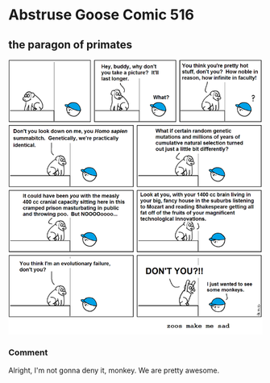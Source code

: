 # Abstruse Goose Comic 516
## the paragon of primates

![image](at_the_zoo_part_2.png)
### Comment
Alright, I'm not gonna deny it, monkey. We are pretty awesome.
